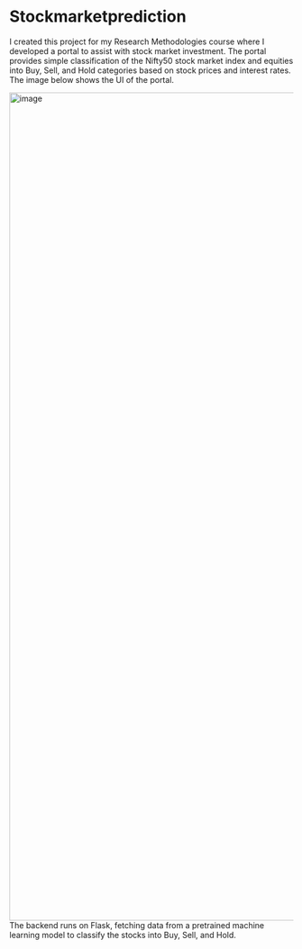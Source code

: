 # Stockmarketprediction
I created this project for my Research Methodologies course where I developed a portal to assist with stock market investment. The portal provides simple classification of the Nifty50 stock market index and equities into Buy, Sell, and Hold categories based on stock prices and interest rates. The image below shows the UI of the portal.

<img width="1470" alt="image" src="https://github.com/Shaksham22/Stockmarketprediction/assets/42165736/bc4afc14-4a28-412b-a943-423e1cc43367">
The backend runs on Flask, fetching data from a pretrained machine learning model to classify the stocks into Buy, Sell, and Hold.
